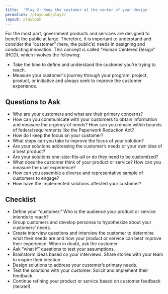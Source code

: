 ```yaml
---
title:  'Play 2: Keep the customer at the center of your design'
permalink: /playbook/play2/
layout: playbook
---
```


<p class="usa-font-lead">For the most part, government products and services are designed to benefit the public at large. Therefore, it is important to understand and consider the “customer” (here, the public’s) needs in designing and conducting innovation. This concept is called “Human Centered Design” (HCD), which involves the following:
  <ul>
  <li>Take the time to define and understand the customer you're trying to reach.</li>
  <li>Measure your customer's journey through your program, project, product, or initiative and always seek to improve the customer experience.</li>
  </ul>

<h2 id="section-heading-h2">Questions to Ask</h2>
  <ul>
    <li>Who are your customers and what are their primary concerns?</li>
    <li>How can you communicate with your customers to obtain information and measure the urgency of needs? How can you remain within bounds of federal requirements like the Paperwork Reduction Act?</li>
    <li>How do I keep the focus on your customer?</li>
    <li>What steps can you take to improve the focus of your solution?</li>
    <li>Are your solutions addressing the customer’s needs or your own idea of a best product?</li>
    <li>Are your solutions one-size-fits-all or do they need to be customized?</li>
    <li>What does the customer think of your product or service? How can you measure the user experience?</li>
    <li>How can you assemble a diverse and representative sample of customers to engage?
    <li>How have the implemented solutions affected your customer?</li>
  </ul>

<h2 id="section-heading-h3">Checklist</h2>
  <ul>
  <li>Define your “customer.” Who is the audience your product or service intends to reach?</li>
  <li>Group customers and develop personas to hypothesize about your customers’ needs.</li>
  <li>Create interview questions and interview the customer to determine what their needs are and how your product or service can best improve their experience. When in doubt, ask the customer.</li>
  <li>Ask “what if” questions to test your assumptions.</li>
  <li>Brainstorm ideas based on your interviews. Share stories with your team to inspire their ideation.</li>
  <li>Design solutions to address your customer’s primary needs.</li>
  <li>Test the solutions with your customer. Solicit and implement their feedback.</li>
  <li>Continue refining your product or service based on customer feedback (iterate!)</li>
  </ul>
